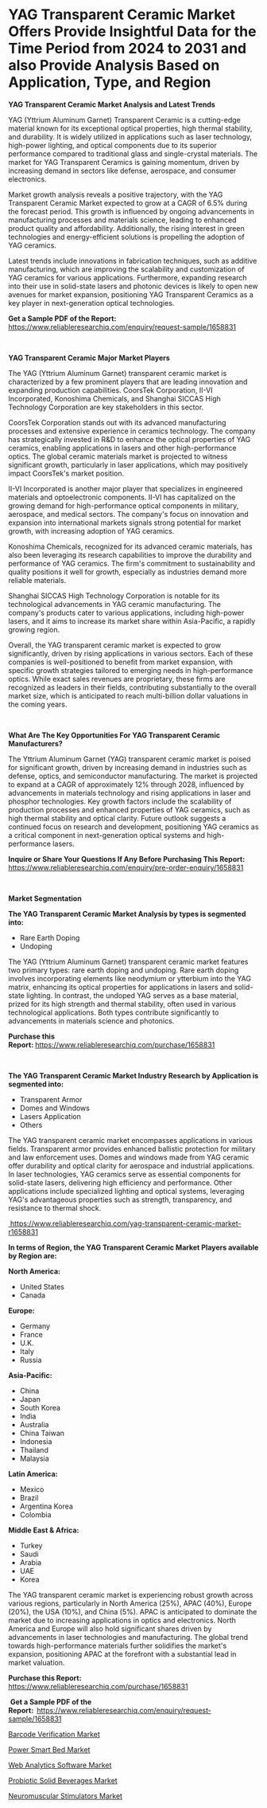 <p><h1>YAG Transparent Ceramic Market Offers Provide Insightful Data for the Time Period from 2024 to 2031 and also Provide Analysis Based on Application, Type, and Region</h1></p><p><strong>YAG Transparent Ceramic Market Analysis and Latest Trends</strong></p>
<p><p>YAG (Yttrium Aluminum Garnet) Transparent Ceramic is a cutting-edge material known for its exceptional optical properties, high thermal stability, and durability. It is widely utilized in applications such as laser technology, high-power lighting, and optical components due to its superior performance compared to traditional glass and single-crystal materials. The market for YAG Transparent Ceramics is gaining momentum, driven by increasing demand in sectors like defense, aerospace, and consumer electronics.</p><p>Market growth analysis reveals a positive trajectory, with the YAG Transparent Ceramic Market expected to grow at a CAGR of 6.5% during the forecast period. This growth is influenced by ongoing advancements in manufacturing processes and materials science, leading to enhanced product quality and affordability. Additionally, the rising interest in green technologies and energy-efficient solutions is propelling the adoption of YAG ceramics.</p><p>Latest trends include innovations in fabrication techniques, such as additive manufacturing, which are improving the scalability and customization of YAG ceramics for various applications. Furthermore, expanding research into their use in solid-state lasers and photonic devices is likely to open new avenues for market expansion, positioning YAG Transparent Ceramics as a key player in next-generation optical technologies.</p></p>
<p><strong>Get a Sample PDF of the Report:&nbsp;</strong> <a href="https://www.reliableresearchiq.com/enquiry/request-sample/1658831?utm_campaign=1087&utm_medium=2&utm_source=Github&utm_content=ia&utm_term=28092024&utm_id=yag-transparent-ceramic">https://www.reliableresearchiq.com/enquiry/request-sample/1658831</a></p>
<p>&nbsp;</p>
<p><strong>YAG Transparent Ceramic Major Market Players</strong></p>
<p><p>The YAG (Yttrium Aluminum Garnet) transparent ceramic market is characterized by a few prominent players that are leading innovation and expanding production capabilities. CoorsTek Corporation, II-VI Incorporated, Konoshima Chemicals, and Shanghai SICCAS High Technology Corporation are key stakeholders in this sector.</p><p>CoorsTek Corporation stands out with its advanced manufacturing processes and extensive experience in ceramics technology. The company has strategically invested in R&D to enhance the optical properties of YAG ceramics, enabling applications in lasers and other high-performance optics. The global ceramic materials market is projected to witness significant growth, particularly in laser applications, which may positively impact CoorsTek's market position.</p><p>II-VI Incorporated is another major player that specializes in engineered materials and optoelectronic components. II-VI has capitalized on the growing demand for high-performance optical components in military, aerospace, and medical sectors. The company's focus on innovation and expansion into international markets signals strong potential for market growth, with increasing adoption of YAG ceramics.</p><p>Konoshima Chemicals, recognized for its advanced ceramic materials, has also been leveraging its research capabilities to improve the durability and performance of YAG ceramics. The firm's commitment to sustainability and quality positions it well for growth, especially as industries demand more reliable materials.</p><p>Shanghai SICCAS High Technology Corporation is notable for its technological advancements in YAG ceramic manufacturing. The company's products cater to various applications, including high-power lasers, and it aims to increase its market share within Asia-Pacific, a rapidly growing region.</p><p>Overall, the YAG transparent ceramic market is expected to grow significantly, driven by rising applications in various sectors. Each of these companies is well-positioned to benefit from market expansion, with specific growth strategies tailored to emerging needs in high-performance optics. While exact sales revenues are proprietary, these firms are recognized as leaders in their fields, contributing substantially to the overall market size, which is anticipated to reach multi-billion dollar valuations in the coming years.</p></p>
<p>&nbsp;</p>
<p><strong>What Are The Key Opportunities For YAG Transparent Ceramic Manufacturers?</strong></p>
<p><p>The Yttrium Aluminum Garnet (YAG) transparent ceramic market is poised for significant growth, driven by increasing demand in industries such as defense, optics, and semiconductor manufacturing. The market is projected to expand at a CAGR of approximately 12% through 2028, influenced by advancements in materials technology and rising applications in laser and phosphor technologies. Key growth factors include the scalability of production processes and enhanced properties of YAG ceramics, such as high thermal stability and optical clarity. Future outlook suggests a continued focus on research and development, positioning YAG ceramics as a critical component in next-generation optical systems and high-performance lasers.</p></p>
<p><strong>Inquire or Share Your Questions If Any Before Purchasing This Report:</strong> <a href="https://www.reliableresearchiq.com/enquiry/pre-order-enquiry/1658831?utm_campaign=1087&utm_medium=2&utm_source=Github&utm_content=ia&utm_term=28092024&utm_id=yag-transparent-ceramic">https://www.reliableresearchiq.com/enquiry/pre-order-enquiry/1658831</a></p>
<p>&nbsp;</p>
<p><strong>Market Segmentation</strong></p>
<p><strong>The YAG Transparent Ceramic Market Analysis by types is segmented into:</strong></p>
<p><ul><li>Rare Earth Doping</li><li>Undoping</li></ul></p>
<p><p>The YAG (Yttrium Aluminum Garnet) transparent ceramic market features two primary types: rare earth doping and undoping. Rare earth doping involves incorporating elements like neodymium or ytterbium into the YAG matrix, enhancing its optical properties for applications in lasers and solid-state lighting. In contrast, the undoped YAG serves as a base material, prized for its high strength and thermal stability, often used in various technological applications. Both types contribute significantly to advancements in materials science and photonics.</p></p>
<p><strong>Purchase this Report:&nbsp;</strong><a href="https://www.reliableresearchiq.com/purchase/1658831?utm_campaign=1087&utm_medium=2&utm_source=Github&utm_content=ia&utm_term=28092024&utm_id=yag-transparent-ceramic">https://www.reliableresearchiq.com/purchase/1658831</a></p>
<p>&nbsp;</p>
<p><strong>The YAG Transparent Ceramic Market Industry Research by Application is segmented into:</strong></p>
<p><ul><li>Transparent Armor</li><li>Domes and Windows</li><li>Lasers Application</li><li>Others</li></ul></p>
<p><p>The YAG transparent ceramic market encompasses applications in various fields. Transparent armor provides enhanced ballistic protection for military and law enforcement uses. Domes and windows made from YAG ceramic offer durability and optical clarity for aerospace and industrial applications. In laser technologies, YAG ceramics serve as essential components for solid-state lasers, delivering high efficiency and performance. Other applications include specialized lighting and optical systems, leveraging YAG's advantageous properties such as strength, transparency, and resistance to thermal shock.</p></p>
<p><a href="https://www.reliableresearchiq.com/yag-transparent-ceramic-market-r1658831?utm_campaign=1087&utm_medium=2&utm_source=Github&utm_content=ia&utm_term=28092024&utm_id=yag-transparent-ceramic">&nbsp;https://www.reliableresearchiq.com/yag-transparent-ceramic-market-r1658831</a></p>
<p><strong>In terms of Region, the YAG Transparent Ceramic Market Players available by Region are:</strong></p>
<p>
    <p> <strong> North America: </strong>
        <ul>
            <li>United States</li>
            <li>Canada</li>
        </ul>
        </p> 
    <p> <strong> Europe: </strong>
        <ul>
            <li>Germany</li>
            <li>France</li>
            <li>U.K.</li>
            <li>Italy</li>
            <li>Russia</li>
        </ul>
        </p> 
    <p> <strong> Asia-Pacific: </strong>
        <ul>
            <li>China</li>
            <li>Japan</li>
            <li>South Korea</li>
            <li>India</li>
            <li>Australia</li>
            <li>China Taiwan</li>
            <li>Indonesia</li>
            <li>Thailand</li>
            <li>Malaysia</li>
        </ul>
        </p> 
    <p> <strong> Latin America: </strong>
        <ul>
            <li>Mexico</li>
            <li>Brazil</li>
            <li>Argentina Korea</li>
            <li>Colombia</li>
        </ul>
        </p> 
    <p> <strong> Middle East & Africa: </strong>
        <ul>
            <li>Turkey</li>
            <li>Saudi</li>
            <li>Arabia</li>
            <li>UAE</li>
            <li>Korea</li>
        </ul>
    </p>
    </p>
<p><p>The YAG transparent ceramic market is experiencing robust growth across various regions, particularly in North America (25%), APAC (40%), Europe (20%), the USA (10%), and China (5%). APAC is anticipated to dominate the market due to increasing applications in optics and electronics. North America and Europe will also hold significant shares driven by advancements in laser technologies and manufacturing. The global trend towards high-performance materials further solidifies the market's expansion, positioning APAC at the forefront with a substantial lead in market valuation.</p></p>
<p><strong>Purchase this Report: </strong><a href="https://www.reliableresearchiq.com/purchase/1658831?utm_campaign=1087&utm_medium=2&utm_source=Github&utm_content=ia&utm_term=28092024&utm_id=yag-transparent-ceramic">https://www.reliableresearchiq.com/purchase/1658831</a></p>
<p>&nbsp;<strong>Get a Sample PDF of the Report:&nbsp;&nbsp;</strong><a href="https://www.reliableresearchiq.com/enquiry/request-sample/1658831?utm_campaign=1087&utm_medium=2&utm_source=Github&utm_content=ia&utm_term=28092024&utm_id=yag-transparent-ceramic">https://www.reliableresearchiq.com/enquiry/request-sample/1658831</a></p>
<p><strong></strong></p>
<p><p><a href="https://www.linkedin.com/pulse/barcode-verification-market-outlook-forecast-from-2024-feruc?trackingId=tc20gNShQNW2RbGjzaNp6w%3D%3D&utm_campaign=1087&utm_medium=2&utm_source=Github&utm_content=ia&utm_term=28092024&utm_id=yag-transparent-ceramic">Barcode Verification Market</a></p><p><a href="https://github.com/MCGEE-CRANECaitlyn/Market-Research-Report-List-1/blob/main/power-smart-bed-market.md?utm_campaign=1087&utm_medium=2&utm_source=Github&utm_content=ia&utm_term=28092024&utm_id=yag-transparent-ceramic">Power Smart Bed Market</a></p><p><a href="https://issuu.com/reportprime-2/docs/web-analytics-software-market-size-_2e25f8c3366b8d?utm_campaign=1087&utm_medium=2&utm_source=Github&utm_content=ia&utm_term=28092024&utm_id=yag-transparent-ceramic">Web Analytics Software Market</a></p><p><a href="https://github.com/abbiewimld/Market-Research-Report-List-1/blob/main/probiotic-solid-beverages-market.md?utm_campaign=1087&utm_medium=2&utm_source=Github&utm_content=ia&utm_term=28092024&utm_id=yag-transparent-ceramic">Probiotic Solid Beverages Market</a></p><p><a href="https://www.linkedin.com/pulse/neuromuscular-stimulators-market-research-report-forecast-rcpsf?trackingId=aUMJpdo7Q%2FiGXQdCG%2BblfA%3D%3D&utm_campaign=1087&utm_medium=2&utm_source=Github&utm_content=ia&utm_term=28092024&utm_id=yag-transparent-ceramic">Neuromuscular Stimulators Market</a></p></p>